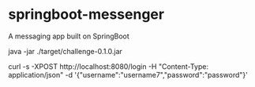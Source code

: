 # springboot-messenger
A messaging app built on SpringBoot

java -jar ./target/challenge-0.1.0.jar

curl -s -XPOST http://localhost:8080/login -H "Content-Type: application/json" -d '{"username":"username7","password":"password"}'
